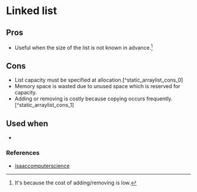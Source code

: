 # Linked list

## Pros

- Useful when the size of the list is not known in advance.[^linkelist_pros_1]

## Cons

- List capacity must be specified at allocation.[^static_arraylist_cons_0]
- Memory space is wasted due to unused space which is reserved for capacity.
- Adding or removing is costly because copying occurs frequently.[^static_arraylist_cons_1]

## Used when

- 

### References

- [isaaccomputerscience][reference_link_1]

[reference_link_1]: <https://isaaccomputerscience.org/concepts/dsa_datastruct_list?examBoard=all&stage=all>

[^linkelist_pros_1]: It's because the cost of adding/removing is low.
